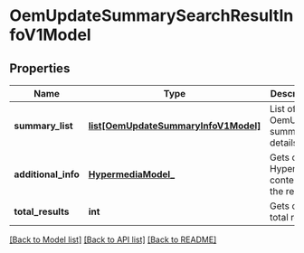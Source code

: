 # OemUpdateSummarySearchResultInfoV1Model

## Properties
Name | Type | Description | Notes
------------ | ------------- | ------------- | -------------
**summary_list** | [**list[OemUpdateSummaryInfoV1Model]**](OemUpdateSummaryInfoV1Model.md) | List of OemUpdate summary details. | [optional] 
**additional_info** | [**HypermediaModel_**](HypermediaModel_.md) | Gets or sets Hypermedia content for the result. | [optional] 
**total_results** | **int** | Gets or sets total result. | [optional] 

[[Back to Model list]](../README.md#documentation-for-models) [[Back to API list]](../README.md#documentation-for-api-endpoints) [[Back to README]](../README.md)


